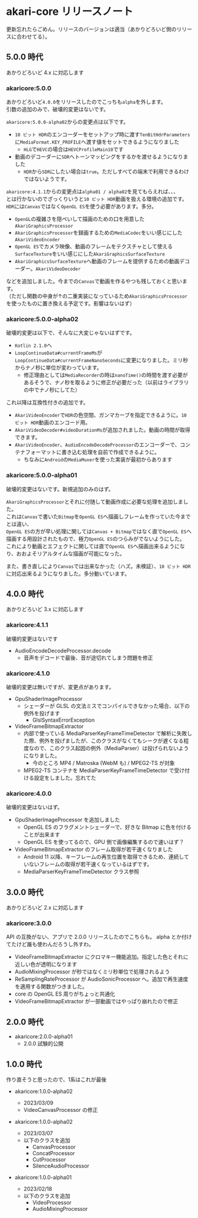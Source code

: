 # akari-core リリースノート
更新忘れたらごめん。リリースのバージョンは適当（あかりどろいど側のリリースに合わせてる）。

## 5.0.0 時代
あかりどろいど 4.x に対応します

### akaricore:5.0.0
あかりどろいど`4.0.0`をリリースしたのでこっちも`alpha`を外します。  
引数の追加のみで、破壊的変更はないです。

`akaricore:5.0.0-alpha02`からの変更点は以下です。  
- `10 ビット HDR`のエンコーダーをセットアップ時に渡す`TenBitHdrParameters`に`MediaFormat.KEY_PROFILE`へ渡す値をセットできるようになりました
  - `HLG`で`HEVC`の場合は`HEVCProfileMain10`です
- 動画のデコーダーに`SDR`へトーンマッピングをするかを渡せるようになりました
  - `HDR`から`SDR`にしたい場合は`true`。ただしすべての端末で利用できるわけではないようです。

`akaricore:4.1.1`からの変更点は`alpha01 / alpha02`を見てもらえれば、、、  
とは行かないのでざっくりいうと`10 ビット HDR`動画を扱える環境の追加です。`HDR`には`Canvas`ではなく`OpenGL ES`を使う必要があります。多分。   
- `OpenGL`の複雑さを隠ぺいして描画のための口を用意した`AkariGraphicsProcessor`
- `AkariGraphicsProcessor`を録画するための`MediaCodec`をいい感じにした`AkariVideoEncoder`
- `OpenGL ES`でカメラ映像、動画のフレームをテクスチャとして使える`SurfaceTexture`をいい感じにした`AkariGraphicsSurfaceTexture`
- `AkariGraphicsSurfaceTexture`へ動画のフレームを提供するための動画デコーダー。`AkariVideoDecoder`

などを追加しました。今までの`Canvas`で動画を作るやつも残しておくと思います。  
（ただし関数の中身が↑の二重実装になっているため`AkariGraphicsProcessor`を使ったものに置き換える予定です。影響はないはず）

### akaricore:5.0.0-alpha02
破壊的変更は以下で、そんなに大変じゃないはずです。  
- `Kotlin 2.1.0`へ
- `LoopContinueData#currentFrameMs`が`LoopContinueData#currentFrameNanoSeconds`に変更になりました。ミリ秒からナノ秒に単位が変わっています。  
  - 修正理由としては`MediaRecorder`の時は`nanoTime()`の時間を渡す必要があるそうで、ナノ秒を取るように修正が必要だった（以前はライブラリの中でナノ秒にしてた）

これ以降は互換性付きの追加です。  
- `AkariVideoEncoder`で`HDR`の色空間、ガンマカーブを指定できるように。`10 ビット HDR`動画のエンコード用。
- `AkariVideoDecoder#videoDurationMs`が追加されました。動画の時間が取得できます。
- `AkariVideoEncoder`、`AudioEncodeDecodeProcessor`のエンコーダーで、コンテナフォーマットに書き込む処理を自前で作成できるように。
  - ちなみに`Android`の`MediaMuxer`を使った実装が最初からあります

### akaricore:5.0.0-alpha01
破壊的変更はないです。新規追加のみのはず。

`AkariGraphicsProcessor`とそれに付随して動画作成に必要な処理を追加しました。  
これは`Canvas`で書いた`Bitmap`を`OpenGL ES`へ描画しフレームを作っていた今までとは違い、  
`OpenGL ES`の方が早い処理に関しては`Canvas + Bitmap`ではなく直で`OpenGL ES`へ描画する用設計されたもので、極力`OpenGL ES`のつらみがでないようにした。  
これにより動画とエフェクトに関しては直で`OpenGL ES`へ描画出来るようになり、おおよそリアルタイムな描画が可能になった。

また、書き直しにより`Canvas`では出来なかった（ハズ。未検証）、`10 ビット HDR`に対応出来るようになりました。多分動いています。

## 4.0.0 時代
あかりどろいど 3.x に対応します

### akaricore:4.1.1
破壊的変更はないです

- AudioEncodeDecodeProcessor.decode
  - 音声をデコードで最後、音が途切れてしまう問題を修正

### akaricore:4.1.0
破壊的変更は無いですが、変更点があります。

- GpuShaderImageProcessor 
  - シェーダーが GLSL の文法ミスでコンパイルできなかった場合、以下の例外を投げます
    - GlslSyntaxErrorException
- VideoFrameBitmapExtractor
  - 内部で使っている MediaParserKeyFrameTimeDetector で解析に失敗した際、例外を投げましたが、このクラスがなくてもシークが遅くなる程度なので、このクラス起因の例外（MediaParser）は投げられないようになりました。
    - 今のところ MP4 / Matroska (WebM も) / MPEG2-TS が対象
  - MPEG2-TS コンテナを MediaParserKeyFrameTimeDetector で受け付ける設定をしました。忘れてた

### akaricore:4.0.0
破壊的変更はないはず。

- GpuShaderImageProcessor を追加しました
  - OpenGL ES のフラグメントシェーダーで、好きな Bitmap に色を付けることが出来ます
  - OpenGL ES を使ってるので、GPU 側で画像編集するので速いはず？
- VideoFrameBitmapExtractor のフレーム取得が若干速くなりました
  - Android 11 以降、キーフレームの再生位置を取得できるため、連続していないフレームの取得が若干速くなっているはずです。
  - MediaParserKeyFrameTimeDetector クラス参照

## 3.0.0 時代
あかりどろいど 2.x に対応します

### akaricore:3.0.0
API の互換がない、アプリで 2.0.0 リリースしたのでこちらも。
alpha とか付けてたけど誰も使わんだろうし外すわ。

- VideoFrameBitmapExtractor にクロマキー機能追加。指定した色とそれに近しい色が透明になります
- AudioMixingProcessor が秒ではなくミリ秒単位で処理されるよう
- ReSamplingRateProcessor が AudioSonicProcessor へ。追加で再生速度を適用する関数がつきました。
- core の OpenGL ES 周りがちょっと共通化
- VideoFrameBitmapExtractor が一部動画ではやっぱり崩れたので修正

## 2.0.0 時代
- akaricore:2.0.0-alpha01
  - 2.0.0 試験的公開

## 1.0.0 時代
作り直そうと思ったので、1系はこれが最後

- akaricore:1.0.0-alpha02
  - 2023/03/09
  - VideoCanvasProcessor の修正

- akaricore:1.0.0-alpha02
  - 2023/03/07
  - 以下のクラスを追加
    - CanvasProcessor
    - ConcatProcessor
    - CutProcessor
    - SilenceAudioProcessor

- akaricore:1.0.0-alpha01
  - 2023/02/18
  - 以下のクラスを追加
    - VideoProcessor
    - AudioMixingProcessor
